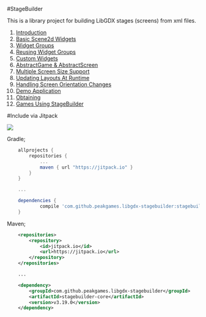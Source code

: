 #StageBuilder

This is a library project for building LibGDX stages (screens) from xml files.

1. [Introduction](https://github.com/peakgames/libgdx-stagebuilder/wiki/Introduction)
2. [Basic Scene2d Widgets](https://github.com/peakgames/libgdx-stagebuilder/wiki/Basic-Scene2d-Widgets)
3. [Widget Groups](https://github.com/peakgames/libgdx-stagebuilder/wiki/Widget-Groups)
4. [Reusing Widget Groups](https://github.com/peakgames/libgdx-stagebuilder/wiki/Reusing-Widget-Groups)
5. [Custom Widgets](https://github.com/peakgames/libgdx-stagebuilder/wiki/Custom-Widgets)
6. [AbstractGame & AbstractScreen](https://github.com/peakgames/libgdx-stagebuilder/wiki/AbstractGame-&-AbstractScreen)
7. [Multiple Screen Size Support](https://github.com/peakgames/libgdx-stagebuilder/wiki/Multiple-Screen-Size-Support)
8. [Updating Layouts At Runtime](https://github.com/peakgames/libgdx-stagebuilder/wiki/Updating-Layouts-At-Runtime)
9. [Handling Screen Orientation Changes](https://github.com/peakgames/libgdx-stagebuilder/wiki/Handling-Screen-Orientation-Changes)
10. [Demo Application](https://github.com/peakgames/libgdx-stagebuilder/wiki/Demo-Application)
11. [Obtaining](https://github.com/peakgames/libgdx-stagebuilder/wiki/Obtaining)
12. [Games Using StageBuilder](https://github.com/peakgames/libgdx-stagebuilder/wiki/Games-Using-StageBuilder)

#Include via Jitpack

[![](https://jitpack.io/v/peakgames/libgdx-stagebuilder.svg)](https://jitpack.io/#peakgames/libgdx-stagebuilder)

Gradle;
```gradle
	allprojects {
		repositories {
			...
			maven { url "https://jitpack.io" }
		}
	}

    ...

	dependencies {
	        compile 'com.github.peakgames.libgdx-stagebuilder:stagebuilder-core:v3.19.0'
	}
```

Maven;
```xml
	<repositories>
		<repository>
		    <id>jitpack.io</id>
		    <url>https://jitpack.io</url>
		</repository>
	</repositories>

    ...

	<dependency>
        <groupId>com.github.peakgames.libgdx-stagebuilder</groupId>
        <artifactId>stagebuilder-core</artifactId>
        <version>v3.19.0</version>
    </dependency>
```
